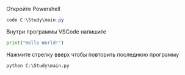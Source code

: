 Откройте Powershell

```powershell
code C:\Study\main.py
```

Внутри программы VSCode напишите
```python
print("Hello World!")
```

Нажмите стрелку вверх чтобы повторить последнюю программу
```
python C:\Study\main.py
```
